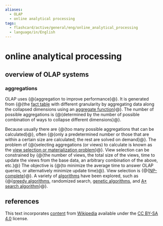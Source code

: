 ```yaml
---
aliases:
  - OLAP
  - online analytical processing
tags:
  - flashcard/active/general/eng/online_analytical_processing
  - language/in/English
---
```


# online analytical processing

## overview of OLAP systems

### aggregations

OLAP uses {@{aggregation to improve performance}@}. It is generated from {@{the [fact table](fact%20tablee.md) with different granularity by aggregating data along the collapsed dimensions using an [aggregate function](aggregate%20function.md)}@}. The number of possible aggregations is {@{determined by the number of possible combination of ways to collapse different dimensions}@}. <!--SR:!2025-05-27,265,330!2026-06-21,503,270!2026-05-12,520,310-->

Because usually there are {@{too many possible aggregations that can be calculated}@}, often {@{only a predetermined number or those that are within a certain size are calculated; the rest are solved on demand}@}. The problem of {@{selecting aggregations (or views) to calculate is known as the [view selection or materialization problem](materialized%20view.md#algorithms)}@}. View selection can be constrained by {@{the number of views, the total size of the views, time to update the views from the base data, an arbitrary combination of the above, etc.}@} The objective is {@{to minimize the average time to answer OLAP queries, or alternatively minimize update time}@}. View selection is {@{[NP-complete](NP-completeness.md)}@}. A variety of [algorithms](materialized%20view.md#algorithms) have been explored, such as {@{[greedy algorithms](greedy%20algorithm.md), randomized search, [genetic algorithms](genetic%20algorithm.md), and [A* search algorithm](A*%20search%20algorithm.md)}@}. <!--SR:!2026-03-21,446,310!2026-05-24,530,310!2025-03-02,196,310!2025-06-30,281,310!2025-05-17,258,330!2025-04-28,224,310!2025-06-29,270,290-->

## references

This text incorporates [content](https://en.wikipedia.org/wiki/online_analytical_processing) from [Wikipedia](Wikipedia.md) available under the [CC BY-SA 4.0](https://creativecommons.org/licenses/by-sa/4.0/) license.
